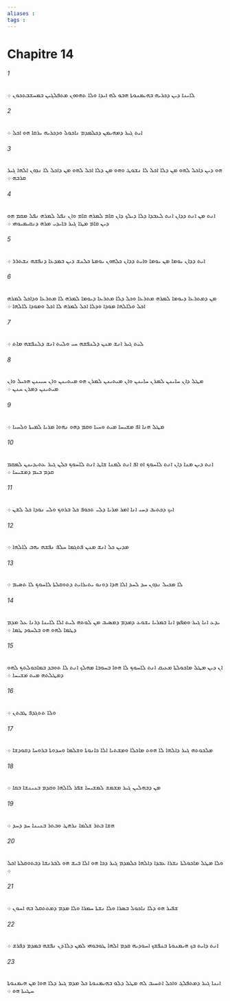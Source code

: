 ```yaml
---
aliases : 
tags : 
---
```


# Chapitre 14

###### 1
ܠܐܝܢܐ ܕܝܢ ܕܟܪܝܗ ܒܗܝܡܢܘܬܐ ܗܒܘ ܠܗ ܐܝܕܐ ܘܠܐ ܬܗܘܘܢ ܡܬܦܠܓܝܢ ܒܡܚܫܒܬܟܘܢ ܀
###### 2
ܐܝܬ ܓܝܪ ܕܡܗܝܡܢ ܕܟܠܡܕܡ ܢܐܟܘܠ ܘܕܟܪܝܗ ܝܪܩܐ ܗܘ ܐܟܠ ܀
###### 3
ܗܘ ܕܝܢ ܕܐܟܠ ܠܗܘ ܡܢ ܕܠܐ ܐܟܠ ܠܐ ܢܫܘܛ ܘܗܘ ܡܢ ܕܠܐ ܐܟܠ ܠܗܘ ܡܢ ܕܐܟܠ ܠܐ ܢܕܘܢ ܐܠܗܐ ܓܝܪ ܩܪܒܗ ܀
###### 4
ܐܢܬ ܡܢ ܐܢܬ ܕܕܐܢ ܐܢܬ ܠܥܒܕܐ ܕܠܐ ܕܝܠܟ ܕܐܢ ܩܐܡ ܠܡܪܗ ܩܐܡ ܘܐܢ ܢܦܠ ܠܡܪܗ ܢܦܠ ܡܩܡ ܗܘ ܕܝܢ ܩܐܡ ܡܛܐ ܓܝܪ ܒܐܝܕܝ ܡܪܗ ܕܢܩܝܡܝܘܗܝ ܀
###### 5
ܐܝܬ ܕܕܐܢ ܝܘܡܐ ܡܢ ܝܘܡܐ ܘܐܝܬ ܕܕܐܢ ܟܠܗܘܢ ܝܘܡܬܐ ܟܠܢܫ ܕܝܢ ܒܡܕܥܐ ܕܢܦܫܗ ܢܫܬܪܪ ܀
###### 6
ܡܢ ܕܡܬܪܥܐ ܕܝܘܡܐ ܠܡܪܗ ܡܬܪܥܐ ܘܟܠ ܕܠܐ ܡܬܪܥܐ ܕܝܘܡܐ ܠܡܪܗ ܠܐ ܡܬܪܥܐ ܘܕܐܟܠ ܠܡܪܗ ܐܟܠ ܘܠܐܠܗܐ ܡܘܕܐ ܘܕܠܐ ܐܟܠ ܠܡܪܗ ܠܐ ܐܟܠ ܘܡܘܕܐ ܠܐܠܗܐ ܀
###### 7
ܠܝܬ ܓܝܪ ܐܢܫ ܡܢܢ ܕܠܢܦܫܗ ܚܝ ܘܠܝܬ ܐܢܫ ܕܠܢܦܫܗ ܡܐܬ ܀
###### 8
ܡܛܠ ܕܐܢ ܚܐܝܢܢ ܠܡܪܢ ܚܐܝܢܢ ܘܐܢ ܡܝܬܝܢܢ ܠܡܪܢ ܗܘ ܡܝܬܝܢܢ ܘܐܢ ܚܝܝܢܢ ܗܟܝܠ ܘܐܢ ܡܝܬܝܢܢ ܕܡܪܢ ܚܢܢ ܀
###### 9
ܡܛܠ ܗܢܐ ܐܦ ܡܫܝܚܐ ܡܝܬ ܘܚܝܐ ܘܩܡ ܕܗܘ ܢܗܘܐ ܡܪܝܐ ܠܡܝܬܐ ܘܠܚܝܐ ܀
###### 10
ܐܢܬ ܕܝܢ ܡܢܐ ܕܐܢ ܐܢܬ ܠܐܚܘܟ ܐܘ ܐܦ ܐܢܬ ܠܡܢܐ ܫܐܛ ܐܢܬ ܠܐܚܘܟ ܟܠܢ ܓܝܪ ܥܬܝܕܝܢܢ ܠܡܩܡ ܩܕܡ ܒܝܡ ܕܡܫܝܚܐ ܀
###### 11
ܐܝܟ ܕܟܬܝܒ ܕܚܝ ܐܢܐ ܐܡܪ ܡܪܝܐ ܕܠܝ ܬܟܘܦ ܟܠ ܒܪܘܟ ܘܠܝ ܢܘܕܐ ܟܠ ܠܫܢ ܀
###### 12
ܡܕܝܢ ܟܠ ܐܢܫ ܡܢܢ ܦܬܓܡܐ ܚܠܦ ܢܦܫܗ ܝܗܒ ܠܐܠܗܐ ܀
###### 13
ܠܐ ܡܟܝܠ ܢܕܘܢ ܚܕ ܠܚܕ ܐܠܐ ܗܕܐ ܕܘܢܘ ܝܬܝܪܐܝܬ ܕܬܘܩܠܬܐ ܠܐܚܘܟ ܠܐ ܬܤܝܡ ܀
###### 14
ܝܕܥ ܐܢܐ ܓܝܪ ܘܡܦܤ ܐܢܐ ܒܡܪܝܐ ܝܫܘܥ ܕܡܕܡ ܕܡܤܝܒ ܡܢ ܠܘܬܗ ܠܝܬ ܐܠܐ ܠܐܝܢܐ ܕܪܢܐ ܥܠ ܡܕܡ ܕܛܡܐ ܠܗܘ ܗܘ ܒܠܚܘܕ ܛܡܐ ܀
###### 15
ܐܢ ܕܝܢ ܡܛܠ ܡܐܟܘܠܬܐ ܡܥܝܩ ܐܢܬ ܠܐܚܘܟ ܠܐ ܗܘܐ ܒܚܘܒܐ ܡܗܠܟ ܐܢܬ ܠܐ ܬܘܒܕ ܒܡܐܟܘܠܬܟ ܠܗܘ ܕܡܛܠܬܗ ܡܝܬ ܡܫܝܚܐ ܀
###### 16
ܘܠܐ ܬܬܓܕܦ ܛܒܬܢ ܀
###### 17
ܡܠܟܘܬܗ ܓܝܪ ܕܐܠܗܐ ܠܐ ܗܘܬ ܡܐܟܠܐ ܘܡܫܬܝܐ ܐܠܐ ܟܐܢܘܬܐ ܘܫܠܡܐ ܘܚܕܘܬܐ ܒܪܘܚܐ ܕܩܘܕܫܐ ܀
###### 18
ܡܢ ܕܒܗܠܝܢ ܓܝܪ ܡܫܡܫ ܠܡܫܝܚܐ ܫܦܪ ܠܐܠܗܐ ܘܩܕܡ ܒܢܝܢܫܐ ܒܩܐ ܀
###### 19
ܗܫܐ ܒܬܪ ܫܠܡܐ ܢܪܗܛ ܘܒܬܪ ܒܢܝܢܐ ܚܕ ܕܚܕ ܀
###### 20
ܘܠܐ ܡܛܠ ܡܐܟܘܠܬܐ ܢܫܪܐ ܥܒܕܐ ܕܐܠܗܐ ܟܠܡܕܡ ܓܝܪ ܕܟܐ ܗܘ ܐܠܐ ܒܝܫ ܗܘ ܠܒܪܢܫܐ ܕܒܬܘܩܠܬܐ ܐܟܠ ܀
###### 21
ܫܦܝܪ ܗܘ ܕܠܐ ܢܐܟܘܠ ܒܤܪܐ ܘܠܐ ܢܫܬܐ ܚܡܪܐ ܘܠܐ ܡܕܡ ܕܡܬܬܩܠ ܒܗ ܐܚܘܢ ܀
###### 22
ܐܢܬ ܕܐܝܬ ܒܟ ܗܝܡܢܘܬܐ ܒܢܦܫܟ ܐܚܘܕܝܗ ܩܕܡ ܐܠܗܐ ܛܘܒܘܗܝ ܠܡܢ ܕܠܐ ܕܢ ܢܦܫܗ ܒܡܕܡ ܕܦܪܫ ܀
###### 23
ܐܝܢܐ ܓܝܪ ܕܡܬܦܠܓ ܘܐܟܠ ܐܬܚܝܒ ܠܗ ܡܛܠ ܕܠܘ ܒܗܝܡܢܘܬܐ ܟܠ ܡܕܡ ܓܝܪ ܕܠܐ ܗܘܐ ܡܢ ܗܝܡܢܘܬܐ ܚܛܝܬܐ ܗܘ ܀
